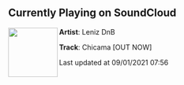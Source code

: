 ## Currently Playing on SoundCloud

[<img align="left" width="100" src="https://i1.sndcdn.com/artworks-RHQlXqpczp0HzJ5f-1JBFKw-t500x500.jpg">](https://soundcloud.com/lenizdnb/chicama-out-now)

**Artist**: Leniz DnB 

**Track**: Chicama [OUT NOW]

Last updated at 09/01/2021 07:56
